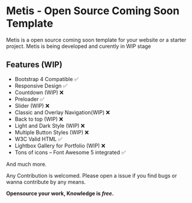 # Metis - Open Source Coming Soon Template

Metis is a open source coming soon template for your website or a starter project.
Metis is being developed and curently in WIP stage

## Features (WIP)
+ Bootstrap 4 Compatible ✅
+ Responsive Design ✅
+ Countdown (WIP) ❌
+ Preloader ✅
+ Slider (WIP) ❌
+ Classic and Overlay Navigation(WIP) ❌
+ Back to top (WIP) ❌
+ Light and Dark Style (WIP) ❌
+ Multiple Button Styles (WIP) ❌
+ W3C Valid HTML ✅
+ Lightbox Gallery for Portfolio (WIP) ❌
+ Tons of icons – Font Awesome 5 integrated ✅

And much more.

Any Contribution is welcomed. Please open a issue if you find bugs or wanna contribute by any means.

**Opensource your work, Knowledge is *free*.**